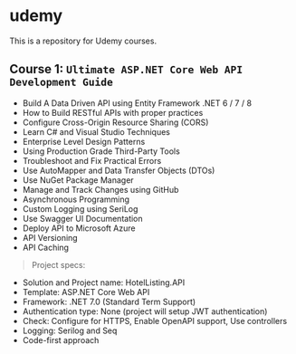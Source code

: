 # udemy
This is a repository for Udemy courses.

## Course 1: `Ultimate ASP.NET Core Web API Development Guide`
- Build A Data Driven API using Entity Framework .NET 6 / 7 / 8
- How to Build RESTful APIs with proper practices
- Configure Cross-Origin Resource Sharing (CORS)
- Learn C# and Visual Studio Techniques
- Enterprise Level Design Patterns
- Using Production Grade Third-Party Tools
- Troubleshoot and Fix Practical Errors
- Use AutoMapper and Data Transfer Objects (DTOs)
- Use NuGet Package Manager
- Manage and Track Changes using GitHub
- Asynchronous Programming
- Custom Logging using SeriLog
- Use Swagger UI Documentation
- Deploy API to Microsoft Azure
- API Versioning
- API Caching

> Project specs:
- Solution and Project name: HotelListing.API
- Template: ASP.NET Core Web API
- Framework: .NET 7.0 (Standard Term Support)
- Authentication type: None (project will setup JWT authentication)
- Check: Configure for HTTPS, Enable OpenAPI support, Use controllers
- Logging: Serilog and Seq
- Code-first approach
